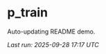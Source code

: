 # p_train

Auto-updating README demo.

<!--START_SECTION:status-->
_Last run: 2025-09-28 17:17 UTC_
<!--END_SECTION:status-->



















































































































































































































































































































































































































































































































































































































































































































































































































































